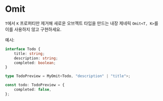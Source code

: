 # Omit

`T`에서 `K` 프로퍼티만 제거해 새로운 오브젝트 타입을 만드는 내장 제네릭 `Omit<T, K>`를 이를 사용하지 않고 구현하세요.

예시:

```ts
interface Todo {
    title: string;
    description: string;
    completed: boolean;
}

type TodoPreview = MyOmit<Todo, "description" | "title">;

const todo: TodoPreview = {
    completed: false,
};
```
